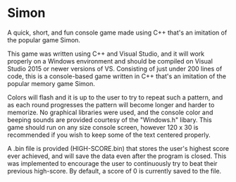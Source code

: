 # Simon
A quick, short, and fun console game made using C++ that's an imitation of the popular game Simon.

This game was written using C++ and Visual Studio, and it will work properly on a Windows environment and should be compiled on Visual Studio 2015 or newer versions of VS. Consisting of just under 200 lines of code, this is a console-based game written in C++ that's an imitation of the popular memory game Simon. 

Colors will flash and it is up to the user to try to repeat such a pattern, and as each round progresses the pattern will become longer and harder to memorize. No graphical libraries were used, and the console color and beeping sounds are provided courtesy of the "Windows.h" libary. This game should run on any size console screen, however 120 x 30 is recommended if you wish to keep some of the text centered properly.

A .bin file is provided (HIGH-SCORE.bin) that stores the user's highest score ever achieved, and will save the data even after the program is closed. This was implemented to encourage the user to continuously try to beat their previous high-score. By default, a score of 0 is currently saved to the file.
